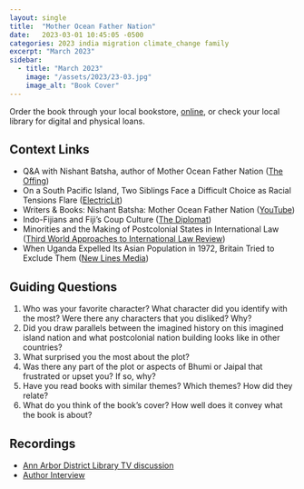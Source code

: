 ```yaml
---
layout: single
title:  "Mother Ocean Father Nation"
date:   2023-03-01 10:45:05 -0500
categories: 2023 india migration climate_change family
excerpt: "March 2023"
sidebar:
  - title: "March 2023"
    image: "/assets/2023/23-03.jpg"
    image_alt: "Book Cover"
---
```


Order the book through your local bookstore, [online][buy], or check your local library for digital and physical loans. 

## Context Links
- Q&A with Nishant Batsha, author of Mother Ocean Father Nation ([The Offing][offing])
- On a South Pacific Island, Two Siblings Face a Difficult Choice as Racial Tensions Flare ([ElectricLit][lit])
- Writers & Books: Nishant Batsha: Mother Ocean Father Nation ([YouTube][yt])
- Indo-Fijians and Fiji’s Coup Culture ([The Diplomat][diplomat])
- Minorities and the Making of Postcolonial States in International Law ([Third World Approaches to International Law Review][law])
- When Uganda Expelled Its Asian Population in 1972, Britain Tried to Exclude Them ([New Lines Media][media])

## Guiding Questions 
1. Who was your favorite character? What character did you identify with the most?  Were there any characters that you disliked? Why?
2. Did you draw parallels between the imagined history on this imagined island nation and what postcolonial nation building looks like in other countries?
3. What surprised you the most about the plot?
4. Was there any part of the plot or aspects of Bhumi or Jaipal that frustrated or upset you? If so, why?
5. Have you read books with similar themes? Which themes? How did they relate?
6. What do you think of the book’s cover? How well does it convey what the book is about?

## Recordings
- [Ann Arbor District Library TV discussion][aadl]
- [Author Interview][author-interview]

[buy]: https://bookshop.org/lists/2023-picks
[offing]: https://theoffingmag.com/interviews/qa-with-nishant-batsha-author-of-mother-ocean-father-nation/
[lit]: https://electricliterature.com/nishant-batsha-novel-mother-ocean-father-nation/
[yt]: https://www.youtube.com/watch?v=ZP31gzReMwo
[diplomat]: https://thediplomat.com/2017/03/indo-fijians-and-fijis-coup-culture/
[law]: https://twailr.com/minorities-and-the-making-of-postcolonial-states-in-international-law/
[media]: https://newlinesmag.com/essays/when-uganda-expelled-its-asian-population-in-1972-britain-tried-to-exclude-them/
[aadl]: https://youtu.be/0o53qGvcBSs
[author-interview]: https://www.instagram.com/p/CqEi_bgD50T/
